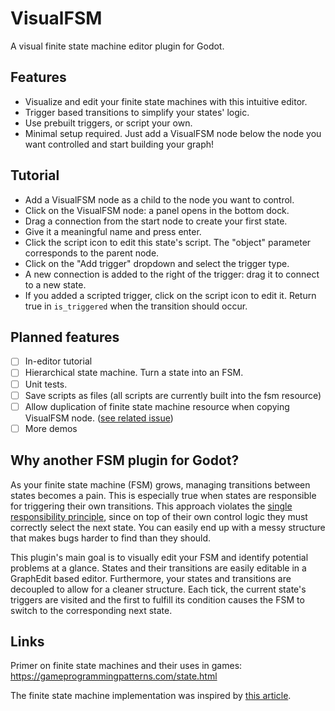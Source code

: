 # VisualFSM

A visual finite state machine editor plugin for Godot.

## Features

- Visualize and edit your finite state machines with this intuitive editor.
- Trigger based transitions to simplify your states' logic.
- Use prebuilt triggers, or script your own.
- Minimal setup required. Just add a VisualFSM node below the node you want controlled and start building your graph!

## Tutorial
* Add a VisualFSM node as a child to the node you want to control.
* Click on the VisualFSM node: a panel opens in the bottom dock.
* Drag a connection from the start node to create your first state.
* Give it a meaningful name and press enter.
* Click the script icon to edit this state's script. The "object" parameter corresponds to the parent node.
* Click on the "Add trigger" dropdown and select the trigger type.
* A new connection is added to the right of the trigger: drag it to connect to a new state.
* If you added a scripted trigger, click on the script icon to edit it. Return true in `is_triggered` when the transition should occur.

## Planned features

- [ ] In-editor tutorial
- [ ] Hierarchical state machine. Turn a state into an FSM.
- [ ] Unit tests.
- [ ] Save scripts as files (all scripts are currently built into the fsm resource)
- [ ] Allow duplication of finite state machine resource when copying VisualFSM node. ([see related issue](https://github.com/godotengine/godot/issues/33079))
- [ ] More demos

## Why another FSM plugin for Godot?

As your finite state machine (FSM) grows, managing transitions between states becomes a pain. This is especially true when states are responsible for triggering their own transitions. This approach violates the [single responsibility principle](https://en.wikipedia.org/wiki/Single-responsibility_principle), since on top of their own control logic they must correctly select the next state. You can easily end up with a messy structure that makes bugs harder to find than they should.

This plugin's main goal is to visually edit your FSM and identify potential problems at a glance. States and their transitions are easily editable in a GraphEdit based editor. Furthermore, your states and transitions are decoupled to allow for a cleaner structure. Each tick, the current state's triggers are visited and the first to fulfill its condition causes the FSM to switch to the corresponding next state.

## Links

Primer on finite state machines and their uses in games: https://gameprogrammingpatterns.com/state.html

The finite state machine implementation was inspired by [this article](https://www.codeproject.com/Articles/1087619/State-Machine-Design-in-Cplusplus-2).
